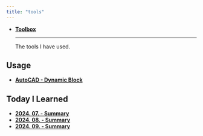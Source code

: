 ```yaml
---
title: "tools"
---
```


<div class="grid cards" markdown>

- [**Toolbox**](./toolbox/index.md)

  ***

  The tools I have used.

</div>

## Usage

<div class="grid cards" markdown>

- [**AutoCAD - Dynamic Block**](./dynamic-block/index.md)

</div>

## Today I Learned

<div class="grid cards" markdown>

- [**2024. 07. - Summary**](./til/2407-summary.md)
- [**2024. 08. - Summary**](./til/2408-summary.md)
- [**2024. 09. - Summary**](./til/2409-summary.md)

</div>

